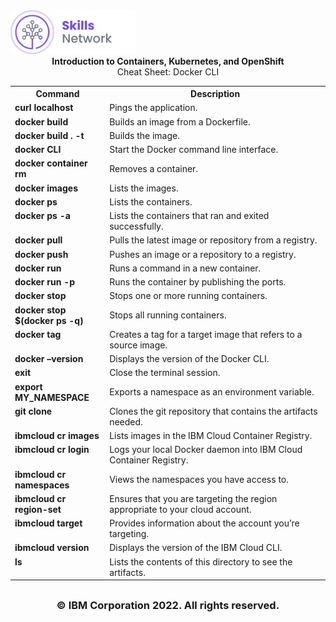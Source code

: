 <img src="images/IDSN.png" width="200">

<div align="center">
<b>Introduction to Containers, Kubernetes, and OpenShift</b>
</div>

<div align="center">
Cheat Sheet: Docker CLI
</div>


<table>
<tr>
<th width="30%">Command</th width="70%"><th>Description</th>
</tr>

<tr>
<td width="30%"><b>curl localhost</b></td>
<td width="70%">Pings the application.
</tr>

<tr>
<td width="30%"><b>docker build</b></td>
<td width="70%">Builds an image from a Dockerfile.
</tr>

<tr>
<td width="30%"><b>docker build . -t</b></td>
<td width="70%">Builds the image.
</tr>

<tr>
<td width="30%"valign="top"><b>docker CLI</b></td>
<td width="70%">
Start the Docker command line interface.
</td>

</tr>

<tr>
<td width="30%"valign="top"><b>docker container rm</b></td>
<td width="70%">
Removes a container.
</td>
</tr>

<tr>
<td width="30%"valign="top"><b>docker images</b></td>
<td width="70%">
Lists the images.
</td>
</tr>

<tr>
<td width="30%"valign="top"><b>docker ps</b></td>
<td width="70%">
Lists the containers.
</td>
</tr>

<tr>
<td width="30%"valign="top"><b>docker ps -a</b></td>
<td width="70%">
Lists the containers that ran and exited successfully.
</td>
</tr>

<tr>
<td width="30%"valign="top"><b>docker pull</b></td>
<td width="70%">
Pulls the latest image or repository from a registry.
</td>
</tr>

<tr>
<td width="30%"valign="top"><b>docker push</b></td>
<td width="70%">
Pushes an image or a repository to a registry.
</td>
</tr>

<tr>
<td width="30%" valign="top"><b>docker run</b></td>
<td width="70%">
Runs a command in a new container.
</td>
</tr>

<tr>
<td width="30%" valign="top"><b>docker run -p</b></td>
<td width="70%">
Runs the container by publishing the ports.
</td>
</tr>

<tr>
<td width="30%" valign="top"><b>docker stop</b></td>
<td width="70%">
Stops one or more running containers.
</td>
</tr>

<tr>
<td width="30%" valign="top"><b>docker stop $(docker ps -q)</b></td>
<td width="70%">
Stops all running containers.
</td>
</tr>

<tr>
<td width="30%" valign="top"><b>docker tag</b></td>
<td width="70%">
Creates a tag for a target image that refers to a source image.
</td>
</tr>

<tr>
<td width="30%" valign="top"><b>docker –version</b></td>
<td width="70%">
Displays the version of the Docker CLI.
</td>
</tr>

<tr>
<td width="30%" valign="top"><b>exit</b></td>
<td width="70%">
Close the terminal session.
</td>
</tr>

<tr>
<td width="30%" valign="top"><b>export MY_NAMESPACE</b></td>
<td width="70%">
Exports a namespace as an environment variable.
</td>
</tr>

<tr>
<td width="30%" valign="top"><b>git clone</b></td>
<td width="70%">
Clones the git repository that contains the artifacts needed.
</td>
</tr>

<tr>
<td width="30%" valign="top"><b>ibmcloud cr images</b></td>
<td width="70%">
Lists images in the IBM Cloud Container Registry.
</td>
</tr>

<tr>
<td width="30%" valign="top"><b>ibmcloud cr login</b></td>
<td width="70%">
Logs your local Docker daemon into IBM Cloud Container Registry.
</td>
</tr>

<tr>
<td width="30%" valign="top"><b>ibmcloud cr namespaces</b></td>
<td width="70%">
Views the namespaces you have access to.
</td>
</tr>

<tr>
<td width="30%" valign="top"><b>ibmcloud cr region-set</b></td>
<td width="70%">
Ensures that you are targeting the region appropriate to your cloud account.
</td>
</tr>

<tr>
<td width="30%" valign="top"><b>ibmcloud target</b></td>
<td width="70%">
Provides information about the account you’re targeting.
</td>
</tr>

<tr>
<td width="30%" valign="top"><b>ibmcloud version</b></td>
<td width="70%">
Displays the version of the IBM Cloud CLI.
</td>
</tr>

<tr>
<td width="30%" valign="top"><b>ls</b></td>
<td width="70%">
Lists the contents of this directory to see the artifacts.
</td>
</tr>

</table>


## <h3 align="center"> © IBM Corporation 2022. All rights reserved. <h3/>
